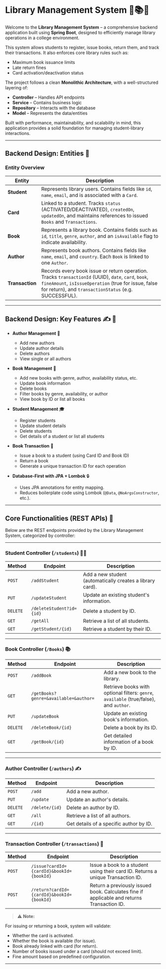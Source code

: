 # Library Management System 📖📚🔥

Welcome to the **Library Management System** – a comprehensive backend application built using **Spring Boot**, designed to efficiently manage library operations in a college environment.

This system allows students to register, issue books, return them, and track their transactions. It also enforces core library rules such as:

- Maximum book issuance limits
- Late return fines
- Card activation/deactivation status

The project follows a clean **Monolithic Architecture**, with a well-structured layering of:

- **Controller** – Handles API endpoints
- **Service** – Contains business logic
- **Repository** – Interacts with the database
- **Model** – Represents the data/entities

Built with performance, maintainability, and scalability in mind, this application provides a solid foundation for managing student-library interactions.

---

## Backend Design: Entities 📄 

### Entity Overview

| Entity      | Description |
|-------------|-------------|
| **Student** | Represents library users. Contains fields like `id`, `name`, `email`, and is associated with a `Card`. |
| **Card**    | Linked to a student. Tracks `status` (ACTIVATED/DEACTIVATED), `createdOn`, `updatedOn`, and maintains references to issued `Books` and `Transactions`. |
| **Book**    | Represents a library book. Contains fields such as `id`, `title`, `genre`, `author`, and an `isAvailable` flag to indicate availability. |
| **Author**  | Represents book authors. Contains fields like `name`, `email`, and `country`. Each `Book` is linked to one `Author`. |
| **Transaction** | Records every book issue or return operation. Tracks `transactionId` (UUID), `date`, `card`, `book`, `fineAmount`, `isIssueOperation` (true for issue, false for return), and `transactionStatus` (e.g. SUCCESSFUL). |

---

##  Backend Design: Key Features ✍️ 📝

- **Author Management** 🔐 
  - Add new authors
  - Update author details
  - Delete authors
  - View single or all authors

- **Book Management** 📘 
  - Add new books with genre, author, availability status, etc.
  - Update book information
  - Delete books
  - Filter books by genre, availability, or author
  - View book by ID or list all books

- **Student Management** 🎓 
  - Register students
  - Update student details
  - Delete students
  - Get details of a student or list all students

- **Book Transaction** 🔄 
  - Issue a book to a student (using Card ID and Book ID)
  - Return a book
  - Generate a unique transaction ID for each operation

- **Database-First with JPA + Lombok** 🔒 
  - Uses JPA annotations for entity mapping.
  - Reduces boilerplate code using Lombok (`@Data`, `@NoArgsConstructor`, etc.).

---
## Core Functionalities (REST APIs) 🔐 

Below are the REST endpoints provided by the Library Management System, categorized by controller:

---

### Student Controller (`/students`) 👨‍🎓 

| Method | Endpoint | Description |
|--------|----------|-------------|
| `POST` | `/addStudent` | Add a new student (automatically creates a library card). |
| `PUT`  | `/updateStudent` | Update an existing student's information. |
| `DELETE` | `/deleteStudent?id={id}` | Delete a student by ID. |
| `GET`  | `/getAll` | Retrieve a list of all students. |
| `GET`  | `/getStudent/{id}` | Retrieve a student by their ID. |

---

### Book Controller (`/Books`) 📚 

| Method | Endpoint | Description |
|--------|----------|-------------|
| `POST` | `/addBook` | Add a new book to the library. |
| `GET`  | `/getBooks?genre=&available=&author=` | Retrieve books with optional filters: `genre`, `available` (true/false), and `author`. |
| `PUT`  | `/updateBook` | Update an existing book's information. |
| `DELETE` | `/deleteBook/{id}` | Delete a book by its ID. |
| `GET`  | `/getBook/{id}` | Get detailed information of a book by ID. |

---

### Author Controller (`/authors`) ✍️ 

| Method | Endpoint | Description |
|--------|----------|-------------|
| `POST` | `/add` | Add a new author. |
| `PUT`  | `/update` | Update an author's details. |
| `DELETE` | `/delete/{id}` | Delete an author by ID. |
| `GET`  | `/all` | Retrieve a list of all authors. |
| `GET`  | `/{id}` | Get details of a specific author by ID. |

---

### Transaction Controller (`/transactions`) 🔄 

| Method | Endpoint | Description |
|--------|----------|-------------|
| `POST` | `/issue?cardId={cardId}&bookId={bookId}` | Issue a book to a student using their card ID. Returns a unique Transaction ID. |
| `POST` | `/return?cardId={cardId}&bookId={bookId}` | Return a previously issued book. Calculates fine if applicable and returns Transaction ID. |


> ⚠️ **Note:**  

For issuing or returning a book, system will validate:
- Whether the card is activated.
- Whether the book is available (for issue).
- Book already linked with card (for return).
- Number of books issued under a card (should not exceed limit).
- Fine amount based on predefined configuration.

---



